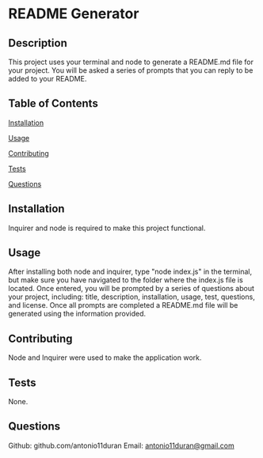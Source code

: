 # README Generator

## Description

This project uses your terminal and node to generate a README.md file for your project. You will be asked a series of prompts that you can reply to be added to your README.

## Table of Contents

[Installation](#installation)

[Usage](#usage)

[Contributing](#contributing)

[Tests](#tests)

[Questions](#questions)

## Installation

Inquirer and node is required to make this project functional.

## Usage

After installing both node and inquirer, type "node index.js" in the terminal, but make sure you have navigated to the folder where the index.js file is located. Once entered, you will be prompted by a series of questions about your project, including: title, description, installation, usage, test, questions, and license. Once all prompts are completed a README.md file will be generated using the information provided.

## Contributing

Node and Inquirer were used to make the application work.

## Tests

None.

## Questions

Github: github.com/antonio11duran
Email: antonio11duran@gmail.com
